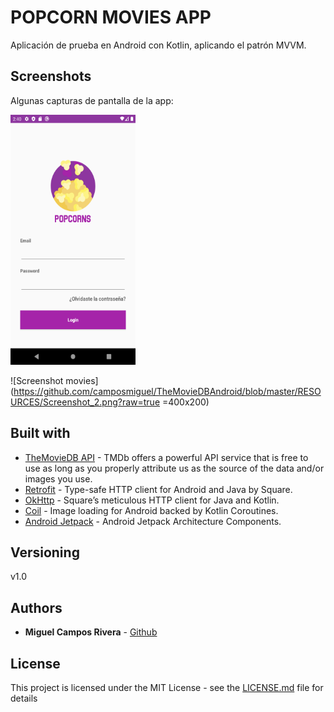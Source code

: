 # POPCORN MOVIES APP

Aplicación de prueba en Android con Kotlin, aplicando el patrón MVVM.

## Screenshots

Algunas capturas de pantalla de la app:

<img src="https://github.com/camposmiguel/TheMovieDBAndroid/blob/master/RESOURCES/Screenshot_1.png" data-canonical-src="https://github.com/camposmiguel/TheMovieDBAndroid/blob/master/RESOURCES/Screenshot_1.png" width="200" height="400" />

![Screenshot movies](https://github.com/camposmiguel/TheMovieDBAndroid/blob/master/RESOURCES/Screenshot_2.png?raw=true =400x200)

## Built with

* [TheMovieDB API](https://developers.themoviedb.org/3) - TMDb offers a powerful API service that is free to use as long as you properly attribute us as the source of the data and/or images you use.
* [Retrofit](https://github.com/square/retrofit) - Type-safe HTTP client for Android and Java by Square.
* [OkHttp](https://github.com/square/okhttp) - Square’s meticulous HTTP client for Java and Kotlin.
* [Coil](https://github.com/coil-kt/coil) - Image loading for Android backed by Kotlin Coroutines.
* [Android Jetpack](https://developer.android.com/jetpack) - Android Jetpack Architecture Components.

## Versioning

v1.0

## Authors

* **Miguel Campos Rivera** - [Github](https://github.com/camposmiguel)

## License

This project is licensed under the MIT License - see the [LICENSE.md](LICENSE.md) file for details

